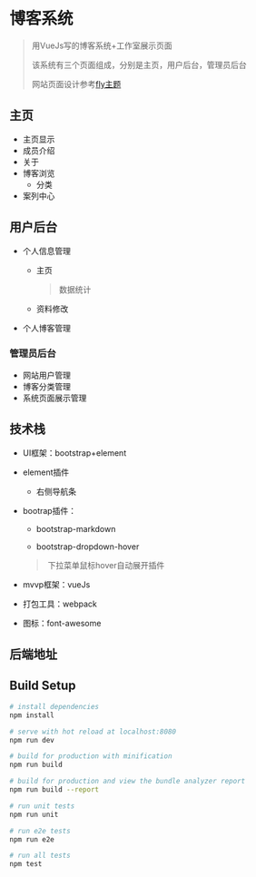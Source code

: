 # 博客系统

> 用VueJs写的博客系统+工作室展示页面
>
> 该系统有三个页面组成，分别是主页，用户后台，管理员后台
>
> 网站页面设计参考[fly主题](https://pjax.cn)
>
>

## 主页

- 主页显示
- 成员介绍
- 关于
- 博客浏览
  - 分类
- 案列中心

## 用户后台

- 个人信息管理

  - 主页

    > 数据统计

  - 资料修改

    >

- 个人博客管理

### 管理员后台

- 网站用户管理
- 博客分类管理
- 系统页面展示管理

## 技术栈

- UI框架：bootstrap+element

- element插件

  - 右侧导航条

- bootrap插件：

  - bootstrap-markdown

  -  bootstrap-dropdown-hover

    > ​	下拉菜单鼠标hover自动展开插件

- mvvp框架：vueJs

- 打包工具：webpack

- 图标：font-awesome



## 后端地址



## Build Setup

``` bash
# install dependencies
npm install

# serve with hot reload at localhost:8080
npm run dev

# build for production with minification
npm run build

# build for production and view the bundle analyzer report
npm run build --report

# run unit tests
npm run unit

# run e2e tests
npm run e2e

# run all tests
npm test
```

